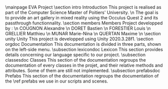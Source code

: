 \mainpage EVA Project
\section intro Introduction
This project is realised as part of the Computer Science Master of Poitiers' University. \n  The goal is to provide an art gallery in mixed reality using the Occulus Quest 2 and its passthrough functionnality.
\section members Members
Project developped by : \n 
COUGNON Alexandre \n 
DORET Bastien \n 
FORESTIER Louis \n 
GRELLIER Matthieu \n 
MUNAR Marie-Nina \n 
QUERTAN Maxime \n 
\section unity Unity
This project is developped using Unity 2020.3.28f1.
\section orgdoc Documentation
This documentation is divided in three parts, shown on the left-side menu.
\subsection lexicondoc Lexicon
This section provides details concerning our language specific to our project.
\subsection classesdoc Classes
This section of the documentation regroups the documentation of every classes in the projet, and their relative methods and attributes. Some of them are still not implemented.
\subsection prefabsdoc Prefabs
This section of the documentation regroups the documentation of the \ref prefabs we use in our scripts and scenes. 